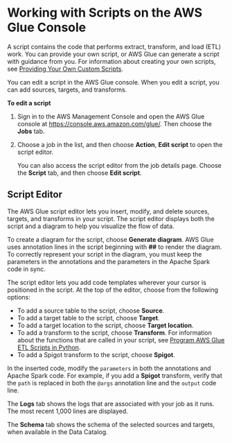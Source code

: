 # Working with Scripts on the AWS Glue Console<a name="console-edit-script"></a>

A script contains the code that performs extract, transform, and load \(ETL\) work\. You can provide your own script, or AWS Glue can generate a script with guidance from you\. For information about creating your own scripts, see [Providing Your Own Custom Scripts](console-custom-created.md)\.

You can edit a script in the AWS Glue console\. When you edit a script, you can add sources, targets, and transforms\.

**To edit a script**

1. Sign in to the AWS Management Console and open the AWS Glue console at [https://console\.aws\.amazon\.com/glue/](https://console.aws.amazon.com/glue/)\. Then choose the **Jobs** tab\.

1. Choose a job in the list, and then choose **Action**, **Edit script** to open the script editor\.

   You can also access the script editor from the job details page\. Choose the  **Script** tab, and then choose **Edit script**\.

   

## Script Editor<a name="console-edit-script-editor"></a>

The AWS Glue script editor lets you insert, modify, and delete sources, targets, and transforms in your script\. The script editor displays both the script and a diagram to help you visualize the flow of data\.

To create a diagram for the script, choose **Generate diagram**\. AWS Glue uses annotation lines in the script beginning with **\#\#** to render the diagram\. To correctly represent your script in the diagram, you must keep the parameters in the annotations and the parameters in the Apache Spark code in sync\.

The script editor lets you add code templates wherever your cursor is positioned in the script\. At the top of the editor, choose from the following options:
+ To add a source table to the script, choose **Source**\.
+ To add a target table to the script, choose **Target**\.
+ To add a target location to the script, choose **Target location**\.
+ To add a transform to the script, choose **Transform**\. For information about the functions that are called in your script, see [Program AWS Glue ETL Scripts in Python](aws-glue-programming-python.md)\.
+ To add a Spigot transform to the script, choose **Spigot**\.

In the inserted code, modify the `parameters` in both the annotations and Apache Spark code\. For example, if you add a **Spigot** transform, verify that the `path` is replaced in both the `@args` annotation line and the `output` code line\.

The **Logs** tab shows the logs that are associated with your job as it runs\. The most recent 1,000 lines are displayed\.

The **Schema** tab shows the schema of the selected sources and targets, when available in the Data Catalog\.  
